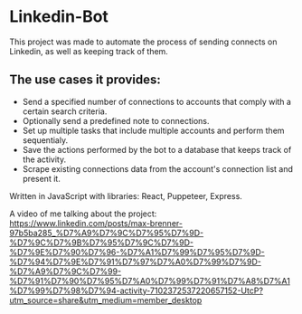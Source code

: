 # Linkedin-Bot
This project was made to automate the process of sending connects on Linkedin, as well as keeping track of them.

## The use cases it provides:

* Send a specified number of connections to accounts that comply with a certain search criteria.
* Optionally send a predefined note to connections.
* Set up multiple tasks that include multiple accounts and perform them sequentialy.
* Save the actions performed by the bot to a database that keeps track of the activity.
* Scrape existing connections data from the account's connection list and present it.

Written in JavaScript with libraries: React, Puppeteer, Express.

A video of me talking about the project: https://www.linkedin.com/posts/max-brenner-97b5ba285_%D7%A9%D7%9C%D7%95%D7%9D-%D7%9C%D7%9B%D7%95%D7%9C%D7%9D-%D7%9E%D7%90%D7%96-%D7%A1%D7%99%D7%95%D7%9D-%D7%94%D7%9E%D7%91%D7%97%D7%A0%D7%99%D7%9D-%D7%A9%D7%9C%D7%99-%D7%91%D7%90%D7%95%D7%A0%D7%99%D7%91%D7%A8%D7%A1%D7%99%D7%98%D7%94-activity-7102372537220657152-UtcP?utm_source=share&utm_medium=member_desktop
